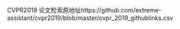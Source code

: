 CVPR2019 论文检索原地址https://github.com/extreme-assistant/cvpr2019/blob/master/cvpr_2019_githublinks.csv
